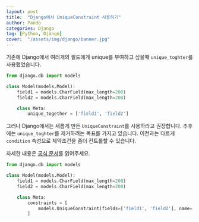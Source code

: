 ```yaml
---
layout: post
title:  "Django에서 UniqueConstraint 사용하기"
author: Pando
categories: Django
tag: [Python, Django]
cover:  "/assets/img/django/banner.jpg"
---
```


기존에 Django에서 여러개의 필드에게 unique를 부여하고 싶을때 `unique_toghter`를 사용했었습니다.

```python
from django.db import models

class Model(models.Model):
    field1 = models.CharField(max_length=200)
    field2 = models.CharField(max_length=200)

    class Meta:
        unique_together = ['field1', 'field2']
```

그러나 Django에서는 새롭게 만든 `UniqueConstraint`를 사용하라고 권장합니다.
추후에는 `unique_toghter`를 제거하려는 목표를 가지고 있습니다.
이전과는 다르게 `condition` 속성으로 제약조건을 좀더 컨트롤할 수 있습니다.

자세한 내용은 [공식 문서](https://docs.djangoproject.com/en/3.2/ref/models/constraints/#django.db.models.UniqueConstraint)를 읽어주세요.

```python
from django.db import models

class Model(models.Model):
    field1 = models.CharField(max_length=200)
    field2 = models.CharField(max_length=200)

    class Meta:
        constraints = [
            models.UniqueConstraint(fields=['field1', 'field2'], name='please_write_down_the_name_of_the_constraint'),
        ]
```